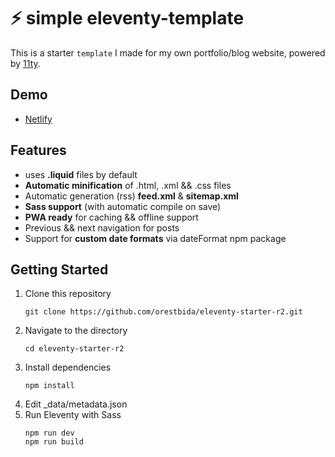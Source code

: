 # ⚡️ simple eleventy-template

This is a starter `template` I made for my own portfolio/blog website, powered by [11ty](https://github.com/11ty/eleventy).

## Demo
- [Netlify](https://11ty-template.netlify.app/)

## Features
- uses **.liquid** files by default
- **Automatic minification** of .html, .xml && .css files
- Automatic generation (rss) **feed.xml** & **sitemap.xml**
- **Sass support** (with automatic compile on save)
- **PWA ready** for caching && offline support
- Previous && next navigation for posts
- Support for **custom date formats** via dateFormat npm package

## Getting Started
1. Clone this repository
    ```
    git clone https://github.com/orestbida/eleventy-starter-r2.git
    ```
2. Navigate to the directory
    ```
    cd eleventy-starter-r2
    ```
3. Install dependencies
    ```
    npm install
    ```
4. Edit _data/metadata.json
5. Run Eleventy with Sass
    ```
    npm run dev
    npm run build